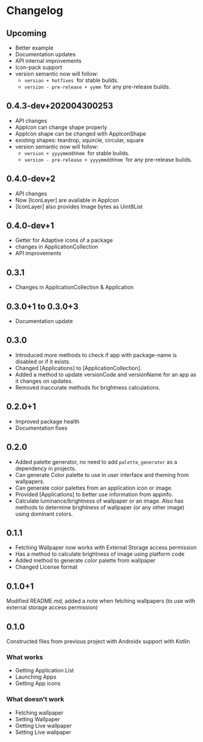 # Changelog

## Upcoming

- Better example
- Documentation updates
- API internal improvements
- Icon-pack support
- version semantic now will follow:
  - `version + hotfixes` &nbsp;for stable builds.
  - `version - pre-release + yymm` &nbsp;for any pre-release builds.

## 0.4.3-dev+202004300253

- API changes
- AppIcon can change shape properly
- AppIcon shape can be changed with AppIconShape
- existing shapes: teardrop, squircle, circular, square
- version semantic now will follow:
  - `version + yyyymmddhhmm` &nbsp;for stable builds.
  - `version - pre-release + yyyymmddhhmm` &nbsp;for any pre-release builds.

## 0.4.0-dev+2

- API changes
- Now [IconLayer] are available in AppIcon
- [IconLayer] also provides Image bytes as Uint8List

## 0.4.0-dev+1

- Getter for Adaptive icons of a package
- changes in ApplicationCollection
- API improvements

## 0.3.1

- Changes in ApplicationCollection & Application

## 0.3.0+1 to 0.3.0+3

- Documentation update

## 0.3.0

- Introduced more methods to check if app with package-name is disabled or if it exists.
- Changed [Applications] to [ApplicationCollection].
- Added a method to update versionCode and versionName for an app as it changes on updates.
- Removed inaccurate methods for brightness calculations.

## 0.2.0+1

- Improved package health
- Documentation fixes

## 0.2.0

- Added palette generator, no need to add `palette_generator` as a dependency in projects.
- Can generate Color palette to use in user interface and theming from wallpapers.
- Can generate color palettes from an application icon or image.
- Provided [Applications] to better use information from appinfo.
- Calculate luminance/brightness of wallpaper or an image. Also has methods to
  determine brightness of wallpaper (or any other image) using dominant colors.

## 0.1.1

- Fetching Wallpaper now works with External Storage access permission
- Has a method to calculate brightness of image using platform code
- Added method to generate color palette from wallpaper
- Changed License format

## 0.1.0+1

Modified README.md, added a note when fetching wallpapers (to use with external storage access permission)

## 0.1.0

Constructed files from previous project with Androidx support with Kotlin

### What works

- Getting Application List
- Launching Apps
- Getting App icons

### What doesn't work

- Fetching wallpaper
- Setting Wallpaper
- Getting Live wallpaper
- Setting Live wallpaper

